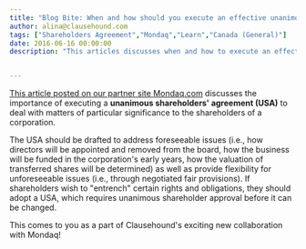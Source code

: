 ```yaml
---
title: "Blog Bite: When and how should you execute an effective unanimous shareholders' agreement?"
author: alina@clausehound.com
tags: ["Shareholders Agreement","Mondaq","Learn","Canada (General)"]
date: 2016-06-16 00:00:00
description: "This articles discusses when and how to execute an effective unanimous shareholders' agreement."


---
```


[This article posted on our partner site Mondaq.com](http://www.mondaq.com/canada/x/501134/Shareholders/A+Brief+Introduction+to+Unanimous+Shareholder+Agreements) discusses the importance of executing a **unanimous shareholders' agreement (USA)** to deal with matters of particular significance to the shareholders of a corporation.

The USA should be drafted to address foreseeable issues (i.e., how directors will be appointed and removed from the board, how the business will be funded in the corporation's early years, how the valuation of transferred shares will be determined) as well as provide flexibility for unforeseeable issues (i.e., through negotiated fair provisions). If shareholders wish to "entrench" certain rights and obligations, they should adopt a USA, which requires unanimous shareholder approval before it can be changed.

This comes to you as a part of Clausehound's exciting new collaboration with Mondaq!
